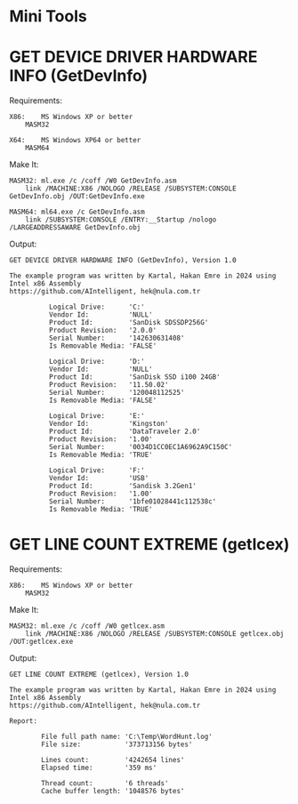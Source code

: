 # Mini Tools

# GET DEVICE DRIVER HARDWARE INFO (GetDevInfo)

Requirements:

	X86:	MS Windows XP or better
		MASM32

  	X64:	MS Windows XP64 or better
		MASM64

Make It:

	MASM32:	ml.exe /c /coff /W0 GetDevInfo.asm 
		link /MACHINE:X86 /NOLOGO /RELEASE /SUBSYSTEM:CONSOLE GetDevInfo.obj /OUT:GetDevInfo.exe

	MASM64:	ml64.exe /c GetDevInfo.asm
  		link /SUBSYSTEM:CONSOLE /ENTRY:__Startup /nologo /LARGEADDRESSAWARE GetDevInfo.obj
		
Output:

	GET DEVICE DRIVER HARDWARE INFO (GetDevInfo), Version 1.0

	The example program was written by Kartal, Hakan Emre in 2024 using Intel x86 Assembly
	https://github.com/AIntelligent, hek@nula.com.tr

			  Logical Drive:      'C:'
			  Vendor Id:          'NULL'
			  Product Id:         'SanDisk SDSSDP256G'
			  Product Revision:   '2.0.0'
			  Serial Number:      '142630631408'
			  Is Removable Media: 'FALSE'

			  Logical Drive:      'D:'
			  Vendor Id:          'NULL'
			  Product Id:         'SanDisk SSD i100 24GB'
			  Product Revision:   '11.50.02'
			  Serial Number:      '120048112525'
			  Is Removable Media: 'FALSE'

			  Logical Drive:      'E:'
			  Vendor Id:          'Kingston'
			  Product Id:         'DataTraveler 2.0'
			  Product Revision:   '1.00'
			  Serial Number:      '0034D1CC0EC1A6962A9C150C'
			  Is Removable Media: 'TRUE'

			  Logical Drive:      'F:'
			  Vendor Id:          'USB'
			  Product Id:         'Sandisk 3.2Gen1'
			  Product Revision:   '1.00'
			  Serial Number:      '1bfe01028441c112538c'
			  Is Removable Media: 'TRUE'

# GET LINE COUNT EXTREME (getlcex)

Requirements:

	X86:	MS Windows XP or better
		MASM32

Make It:

	MASM32:	ml.exe /c /coff /W0 getlcex.asm 
		link /MACHINE:X86 /NOLOGO /RELEASE /SUBSYSTEM:CONSOLE getlcex.obj /OUT:getlcex.exe

Output:

	GET LINE COUNT EXTREME (getlcex), Version 1.0
	
	The example program was written by Kartal, Hakan Emre in 2024 using Intel x86 Assembly
	https://github.com/AIntelligent, hek@nula.com.tr
		
	Report:
	
	        File full path name: 'C:\Temp\WordHunt.log'
	        File size:           '373713156 bytes'
	
	        Lines count:         '4242654 lines'
	        Elapsed time:        '359 ms'
	
	        Thread count:        '6 threads'
	        Cache buffer length: '1048576 bytes'
	
